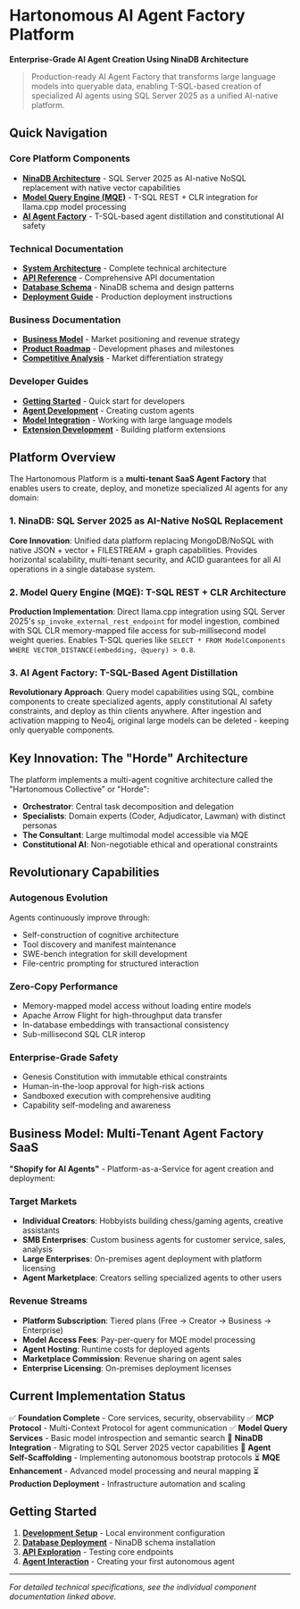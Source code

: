 # Hartonomous AI Agent Factory Platform

**Enterprise-Grade AI Agent Creation Using NinaDB Architecture**

> Production-ready AI Agent Factory that transforms large language models into queryable data, enabling T-SQL-based creation of specialized AI agents using SQL Server 2025 as a unified AI-native platform.

## Quick Navigation

### **Core Platform Components**
- [**NinaDB Architecture**](./architecture/ninadb-specifications.md) - SQL Server 2025 as AI-native NoSQL replacement with native vector capabilities
- [**Model Query Engine (MQE)**](./architecture/model-query-engine-architecture.md) - T-SQL REST + CLR integration for llama.cpp model processing
- [**AI Agent Factory**](./agents/hartonomous-overview.md) - T-SQL-based agent distillation and constitutional AI safety

### **Technical Documentation**
- [**System Architecture**](./architecture/system-overview.md) - Complete technical architecture
- [**API Reference**](./api/api-documentation.md) - Comprehensive API documentation
- [**Database Schema**](./database/schema-reference.md) - NinaDB schema and design patterns
- [**Deployment Guide**](./infrastructure/deployment-guide.md) - Production deployment instructions

### **Business Documentation**
- [**Business Model**](./business/business-strategy.md) - Market positioning and revenue strategy
- [**Product Roadmap**](./business/product-roadmap.md) - Development phases and milestones
- [**Competitive Analysis**](./business/competitive-landscape.md) - Market differentiation strategy

### **Developer Guides**
- [**Getting Started**](./guides/getting-started.md) - Quick start for developers
- [**Agent Development**](./guides/agent-development.md) - Creating custom agents
- [**Model Integration**](./guides/model-integration.md) - Working with large language models
- [**Extension Development**](./guides/extension-development.md) - Building platform extensions

## Platform Overview

The Hartonomous Platform is a **multi-tenant SaaS Agent Factory** that enables users to create, deploy, and monetize specialized AI agents for any domain:

### **1. NinaDB: SQL Server 2025 as AI-Native NoSQL Replacement**
**Core Innovation**: Unified data platform replacing MongoDB/NoSQL with native JSON + vector + FILESTREAM + graph capabilities. Provides horizontal scalability, multi-tenant security, and ACID guarantees for all AI operations in a single database system.

### **2. Model Query Engine (MQE): T-SQL REST + CLR Architecture**
**Production Implementation**: Direct llama.cpp integration using SQL Server 2025's `sp_invoke_external_rest_endpoint` for model ingestion, combined with SQL CLR memory-mapped file access for sub-millisecond model weight queries. Enables T-SQL queries like `SELECT * FROM ModelComponents WHERE VECTOR_DISTANCE(embedding, @query) > 0.8`.

### **3. AI Agent Factory: T-SQL-Based Agent Distillation**
**Revolutionary Approach**: Query model capabilities using SQL, combine components to create specialized agents, apply constitutional AI safety constraints, and deploy as thin clients anywhere. After ingestion and activation mapping to Neo4j, original large models can be deleted - keeping only queryable components.

## Key Innovation: The "Horde" Architecture

The platform implements a multi-agent cognitive architecture called the "Hartonomous Collective" or "Horde":

- **Orchestrator**: Central task decomposition and delegation
- **Specialists**: Domain experts (Coder, Adjudicator, Lawman) with distinct personas
- **The Consultant**: Large multimodal model accessible via MQE
- **Constitutional AI**: Non-negotiable ethical and operational constraints

## Revolutionary Capabilities

### **Autogenous Evolution**
Agents continuously improve through:
- Self-construction of cognitive architecture
- Tool discovery and manifest maintenance
- SWE-bench integration for skill development
- File-centric prompting for structured interaction

### **Zero-Copy Performance**
- Memory-mapped model access without loading entire models
- Apache Arrow Flight for high-throughput data transfer
- In-database embeddings with transactional consistency
- Sub-millisecond SQL CLR interop

### **Enterprise-Grade Safety**
- Genesis Constitution with immutable ethical constraints
- Human-in-the-loop approval for high-risk actions
- Sandboxed execution with comprehensive auditing
- Capability self-modeling and awareness

## Business Model: Multi-Tenant Agent Factory SaaS

**"Shopify for AI Agents"** - Platform-as-a-Service for agent creation and deployment:

### **Target Markets**
- **Individual Creators**: Hobbyists building chess/gaming agents, creative assistants
- **SMB Enterprises**: Custom business agents for customer service, sales, analysis
- **Large Enterprises**: On-premises agent deployment with platform licensing
- **Agent Marketplace**: Creators selling specialized agents to other users

### **Revenue Streams**
- **Platform Subscription**: Tiered plans (Free → Creator → Business → Enterprise)
- **Model Access Fees**: Pay-per-query for MQE model processing
- **Agent Hosting**: Runtime costs for deployed agents
- **Marketplace Commission**: Revenue sharing on agent sales
- **Enterprise Licensing**: On-premises deployment licenses

## Current Implementation Status

✅ **Foundation Complete** - Core services, security, observability
✅ **MCP Protocol** - Multi-Context Protocol for agent communication
✅ **Model Query Services** - Basic model introspection and semantic search
🔄 **NinaDB Integration** - Migrating to SQL Server 2025 vector capabilities
🔄 **Agent Self-Scaffolding** - Implementing autonomous bootstrap protocols
⏳ **MQE Enhancement** - Advanced model processing and neural mapping
⏳ **Production Deployment** - Infrastructure automation and scaling

## Getting Started

1. **[Development Setup](./guides/getting-started.md)** - Local environment configuration
2. **[Database Deployment](./database/deployment.md)** - NinaDB schema installation
3. **[API Exploration](./api/quickstart.md)** - Testing core endpoints
4. **[Agent Interaction](./agents/first-agent.md)** - Creating your first autonomous agent

---

*For detailed technical specifications, see the individual component documentation linked above.*